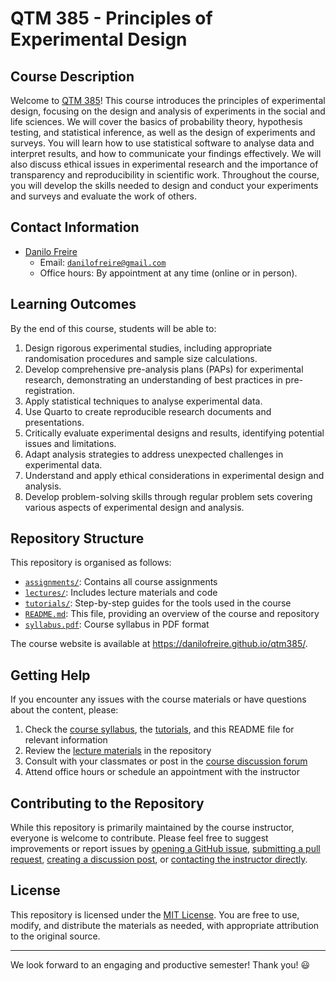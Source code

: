 # QTM 385 - Principles of Experimental Design

## Course Description

Welcome to [QTM 385](https://github.com/danilofreire/qtm385)! This course introduces the principles of experimental design, focusing on the design and analysis of experiments in the social and life sciences. We will cover the basics of probability theory, hypothesis testing, and statistical inference, as well as the design of experiments and surveys. You will learn how to use statistical software to analyse data and interpret results, and how to communicate your findings effectively. We will also discuss ethical issues in experimental research and the importance of transparency and reproducibility in scientific work. Throughout the course, you will develop the skills needed to design and conduct your experiments and surveys and evaluate the work of others.

## Contact Information

- [Danilo Freire](https://danilofreire.github.io/)
  - Email: [`danilofreire@gmail.com`](mailto:danilofreire@gmail.com)
  - Office hours: By appointment at any time (online or in person).

## Learning Outcomes

By the end of this course, students will be able to:

1. Design rigorous experimental studies, including appropriate randomisation procedures and sample size calculations.
2. Develop comprehensive pre-analysis plans (PAPs) for experimental research, demonstrating an understanding of best practices in pre-registration.
3. Apply statistical techniques to analyse experimental data.
4. Use Quarto to create reproducible research documents and presentations.
5. Critically evaluate experimental designs and results, identifying potential issues and limitations.
6. Adapt analysis strategies to address unexpected challenges in experimental data.
7. Understand and apply ethical considerations in experimental design and analysis.
8. Develop problem-solving skills through regular problem sets covering various aspects of experimental design and analysis.

## Repository Structure

This repository is organised as follows:

- [`assignments/`](https://github.com/danilofreire/qtm385/tree/main/assignments): Contains all course assignments
- [`lectures/`](https://github.com/danilofreire/qtm385/tree/main/lectures): Includes lecture materials and code
- [`tutorials/`](https://github.com/danilofreire/qtm385/tree/main/tutorials): Step-by-step guides for the tools used in the course
- [`README.md`](https://github.com/danilofreire/qtm385/blob/main/README.md): This file, providing an overview of the course and repository
- [`syllabus.pdf`](https://github.com/danilofreire/qtm385/blob/main/syllabus/syllabus.pdf): Course syllabus in PDF format

The course website is available at <https://danilofreire.github.io/qtm385/>.

## Getting Help

If you encounter any issues with the course materials or have questions about the content, please:

1. Check the [course syllabus](https://github.com/danilofreire/qtm385/blob/main/syllabus/syllabus.pdf), the [tutorials](https://github.com/danilofreire/qtm385/tree/main/tutorials), and this README file for relevant information
2. Review the [lecture materials](https://github.com/danilofreire/qtm385/tree/main/lectures) in the repository
3. Consult with your classmates or post in the [course discussion forum](https://github.com/danilofreire/qtm350/discussions)
4. Attend office hours or schedule an appointment with the instructor

## Contributing to the Repository

While this repository is primarily maintained by the course instructor,
everyone is welcome to contribute. Please feel free to suggest improvements or
report issues by [opening a GitHub
issue](https://github.com/danilofreire/qtm385/issues), [submitting a pull
request](https://github.com/danilofreire/qtm385/pulls), [creating a discussion
post](https://github.com/danilofreire/qtm385/discussions), or [contacting the
instructor directly](mailto:danilo.freire@emory.edu).

## License

This repository is licensed under the [MIT
License](https://github.com/danilofreire/qtm350/blob/main/LICENSE.qmd). You are
free to use, modify, and distribute the materials as needed, with appropriate
attribution to the original source.

-----

We look forward to an engaging and productive semester! Thank you! :smiley:
